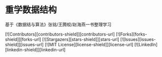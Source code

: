 # 重学数据结构

基于《数据结与算法》张铭/王腾蛟/赵海燕一书整理学习

<!-- PROJECT SHIELDS -->

[![Contributors][contributors-shield]][contributors-url]
[![Forks][forks-shield]][forks-url]
[![Stargazers][stars-shield]][stars-url]
[![Issues][issues-shield]][issues-url]
[![MIT License][license-shield]][license-url]
[![LinkedIn][linkedin-shield]][linkedin-url]



